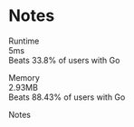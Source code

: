 # Notes   

Runtime   
5ms   
Beats 33.8% of users with Go   

Memory   
2.93MB   
Beats 88.43% of users with Go   

Notes   
